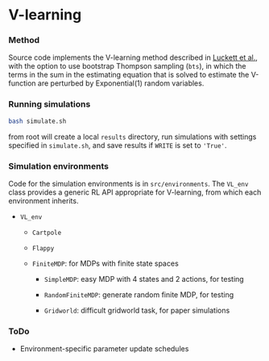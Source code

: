 # V-learning

### Method 

Source code implements the V-learning method described in [Luckett et al.](https://arxiv.org/pdf/1611.03531.pdf), 
with the option to use bootstrap Thompson sampling (`bts`), in which the terms in the sum in the estimating equation 
that is solved to estimate the V-function are perturbed by Exponential(1) random variables.  

### Running simulations 

```sh
bash simulate.sh 
```

from root will create a local `results` directory, run simulations with settings specified in `simulate.sh`, 
and save results if `WRITE` is set to `'True'`. 

### Simulation environments 

Code for the simulation environments is in ```src/environments```.  The ```VL_env``` class provides a generic 
RL API appropriate for V-learning, from which each environment inherits.

* ```VL_env``` 

  - ```Cartpole```
  
  - ```Flappy``` 
  
  - ```FiniteMDP```: for MDPs with finite state spaces
  
    * ```SimpleMDP```: easy MDP with 4 states and 2 actions, for testing 
    
    * ```RandomFiniteMDP```: generate random finite MDP, for testing 
    
    * ```Gridworld```: difficult gridworld task, for paper simulations 

### ToDo 

* Environment-specific parameter update schedules